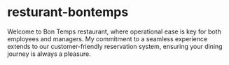# resturant-bontemps
Welcome to Bon Temps restaurant, where operational ease is key for both employees and managers. My commitment to a seamless experience extends to our customer-friendly reservation system, ensuring your dining journey is always a pleasure.
